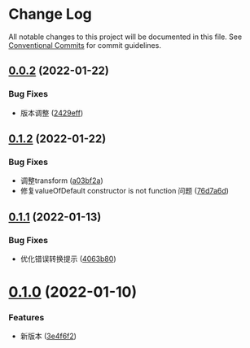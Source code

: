 # Change Log

All notable changes to this project will be documented in this file.
See [Conventional Commits](https://conventionalcommits.org) for commit guidelines.

## [0.0.2](https://github.com/lihaizhong/toolkit/compare/mkfs@0.1.2...mkfs@0.0.2) (2022-01-22)


### Bug Fixes

* 版本调整 ([2429eff](https://github.com/lihaizhong/toolkit/commit/2429effdd064424aa21b9119699d2893fc3cd47d))





## [0.1.2](https://github.com/lihaizhong/toolkit/compare/mkfs@0.1.1...mkfs@0.1.2) (2022-01-22)


### Bug Fixes

* 调整transform ([a03bf2a](https://github.com/lihaizhong/toolkit/commit/a03bf2a26866a79edc8b35d2c8b0c968d285d8b4))
* 修复valueOfDefault constructor is not function 问题 ([76d7a6d](https://github.com/lihaizhong/toolkit/commit/76d7a6d135786cb48c74b305ca983e9267cae3e3))





## [0.1.1](https://github.com/lihaizhong/toolkit/compare/mkfs@0.1.0...mkfs@0.1.1) (2022-01-13)


### Bug Fixes

* 优化错误转换提示 ([4063b80](https://github.com/lihaizhong/toolkit/commit/4063b80fce60d973b0cd13071bf7abca98e87e20))





# [0.1.0](https://github.com/lihaizhong/toolkit/compare/mkfs@1.1.0...mkfs@0.1.0) (2022-01-10)


### Features

* 新版本 ([3e4f6f2](https://github.com/lihaizhong/toolkit/commit/3e4f6f2b47b7dab28a0a04b9ac24784000e8565b))
